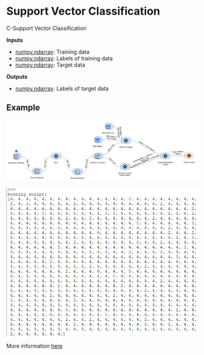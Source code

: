 Support Vector Classification
=============================
C-Support Vector Classification

**Inputs**
- [numpy.ndarray][1]: Training data
- [numpy.ndarray][1]: Labels of training data
- [numpy.ndarray][1]: Target data

**Outputs**

- [numpy.ndarray][1]: Labels of target data

[1]: https://docs.scipy.org/doc/numpy/reference/generated/numpy.ndarray.html

Example
-------

![](images/exa9work.png)

![](images/exa9plot.png)

More information [here](https://scikit-learn.org/stable/modules/generated/sklearn.svm.SVC.html)
